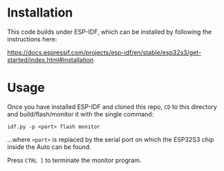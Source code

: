 # Installation
This code builds under ESP-IDF, which can be installed by following the instructions here:

https://docs.espressif.com/projects/esp-idf/en/stable/esp32s3/get-started/index.html#installation

# Usage
Once you have installed ESP-IDF and cloned this repo, `CD` to this directory and build/flash/monitor it with the single command:

```
idf.py -p <port> flash monitor
```

...where `<port>` is replaced by the serial port on which the ESP32S3 chip inside the Auto can be found.

Press `CTRL ]` to terminate the monitor program.